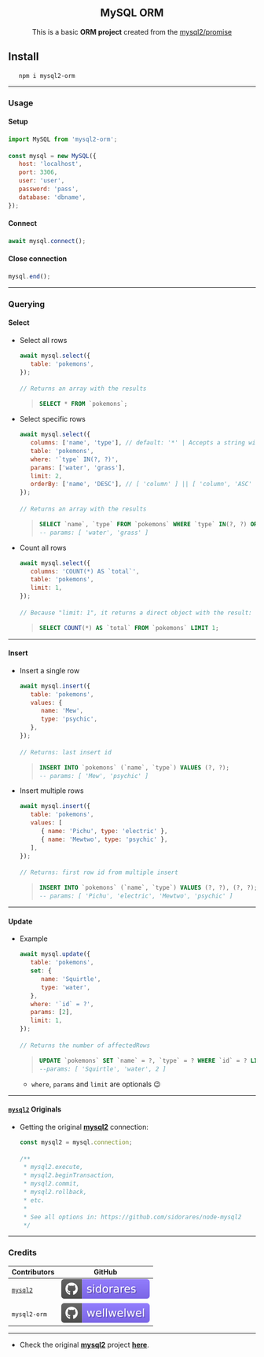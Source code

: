 <h2 align="center">MySQL ORM</h2>
<p align="center">This is a basic <b>ORM project</b> created from the <a href="https://www.npmjs.com/package/mysql2">mysql2/promise</a></p>

## Install

```shell
   npm i mysql2-orm
```

<hr />

### Usage

#### Setup

```javascript
import MySQL from 'mysql2-orm';

const mysql = new MySQL({
   host: 'localhost',
   port: 3306,
   user: 'user',
   password: 'pass',
   database: 'dbname',
});
```

#### Connect

```javascript
await mysql.connect();
```

#### Close connection

```javascript
mysql.end();
```

<hr />

### Querying

#### Select

-  Select all rows

   ```javascript
   await mysql.select({
      table: 'pokemons',
   });

   // Returns an array with the results
   ```

   > ```sql
   > SELECT * FROM `pokemons`;
   > ```

-  Select specific rows

   ```javascript
   await mysql.select({
      columns: ['name', 'type'], // default: '*' | Accepts a string with columns or an array
      table: 'pokemons',
      where: '`type` IN(?, ?)',
      params: ['water', 'grass'],
      limit: 2,
      orderBy: ['name', 'DESC'], // [ 'column' ] || [ 'column', 'ASC' | 'DESC' ]
   });

   // Returns an array with the results
   ```

   > ```sql
   > SELECT `name`, `type` FROM `pokemons` WHERE `type` IN(?, ?) ORDER BY `name` DESC LIMIT 2;
   > -- params: [ 'water', 'grass' ]
   > ```

-  Count all rows

   ```javascript
   await mysql.select({
      columns: 'COUNT(*) AS `total`',
      table: 'pokemons',
      limit: 1,
   });

   // Because "limit: 1", it returns a direct object with the result: { total: ... }
   ```

   > ```sql
   > SELECT COUNT(*) AS `total` FROM `pokemons` LIMIT 1;
   > ```

<hr />

#### Insert

-  Insert a single row

   ```javascript
   await mysql.insert({
      table: 'pokemons',
      values: {
         name: 'Mew',
         type: 'psychic',
      },
   });

   // Returns: last insert id
   ```

   > ```sql
   > INSERT INTO `pokemons` (`name`, `type`) VALUES (?, ?);
   > -- params: [ 'Mew', 'psychic' ]
   > ```

-  Insert multiple rows

   ```js
   await mysql.insert({
      table: 'pokemons',
      values: [
         { name: 'Pichu', type: 'electric' },
         { name: 'Mewtwo', type: 'psychic' },
      ],
   });

   // Returns: first row id from multiple insert
   ```

   > ```sql
   > INSERT INTO `pokemons` (`name`, `type`) VALUES (?, ?), (?, ?);
   > -- params: [ 'Pichu', 'electric', 'Mewtwo', 'psychic' ]
   > ```

<hr />

#### Update

-  Example

   ```javascript
   await mysql.update({
      table: 'pokemons',
      set: {
         name: 'Squirtle',
         type: 'water',
      },
      where: '`id` = ?',
      params: [2],
      limit: 1,
   });

   // Returns the number of affectedRows
   ```

   > ```sql
   > UPDATE `pokemons` SET `name` = ?, `type` = ? WHERE `id` = ? LIMIT 1;
   > --params: [ 'Squirtle', 'water', 2 ]
   > ```

   -  `where`, `params` and `limit` are optionals 😉

<hr />

#### [`mysql2`](https://www.npmjs.com/package/mysql2) Originals

-  Getting the original [**mysql2**](https://www.npmjs.com/package/mysql2) connection:

   ```javascript
   const mysql2 = mysql.connection;

   /**
    * mysql2.execute,
    * mysql2.beginTransaction,
    * mysql2.commit,
    * mysql2.rollback,
    * etc.
    *
    * See all options in: https://github.com/sidorares/node-mysql2
    */
   ```

<hr />

### Credits

| Contributors                                     | GitHub                                                                           |
| ------------------------------------------------ | -------------------------------------------------------------------------------- |
| [`mysql2`](https://www.npmjs.com/package/mysql2) | [![sidorares](./.github/assets/readme/mysql2.svg)](https://github.com/sidorares) |
| `mysql2-orm`                                     | [![wellwelwel](./.github/assets/readme/orm.svg)](https://github.com/wellwelwel)  |

<hr />

-  Check the original [**mysql2**](https://www.npmjs.com/package/mysql2) project [**here**](https://github.com/sidorares/node-mysql2).
